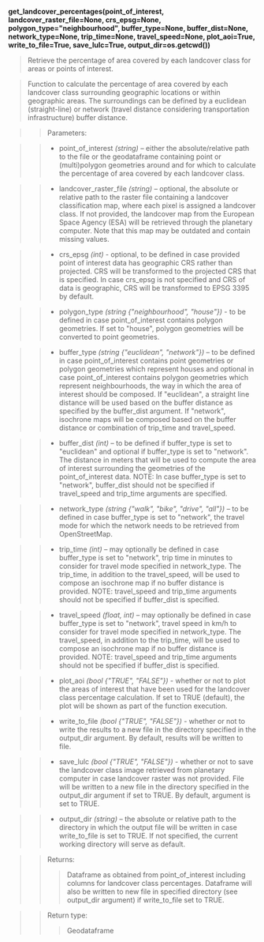 **get_landcover_percentages(point_of_interest, landcover_raster_file=None, crs_epsg=None, polygon_type="neighbourhood", buffer_type=None, buffer_dist=None, network_type=None, trip_time=None, travel_speed=None, plot_aoi=True, write_to_file=True, save_lulc=True, output_dir=os.getcwd())**

> Retrieve the percentage of area covered by each landcover class for areas or points of interest.

> Function to calculate the percentage of area covered by each landcover class surrounding geographic locations or within geographic areas. The surroundings can be defined by a euclidean (straight-line) or network (travel distance considering transportation infrastructure) buffer distance. 

>> Parameters: 

>> - point_of_interest *(string)* – either the absolute/relative path to the file or the geodataframe containing point or (multi)polygon geometries around and for which to calculate the percentage of area covered by each landcover class.

>> - landcover_raster_file *(string)* – optional, the absolute or relative path to the raster file containing a landcover classification map, where each pixel is assigned a landcover class. If not provided, the landcover map from the European Space Agency (ESA) will be retrieved through the planetary computer. Note that this map may be outdated and contain missing values. 

>> - crs_epsg *(int)* - optional, to be defined in case provided point of interest data has geographic CRS rather than projected. CRS will be transformed to the projected CRS that is specified. In case crs_epsg is not specified and CRS of data is geographic, CRS will be transformed to EPSG 3395 by default. 

>> - polygon_type *(string {"neighbourhood", "house"})* - to be defined in case point_of_interest contains polygon geometries. If set to "house", polygon geometries will be converted to point geometries.

>> - buffer_type *(string {"euclidean", "network"})* – to be defined in case point_of_interest contains point geometries or polygon geometries which represent houses and optional in case point_of_interest contains polygon geometries which represent neighbourhoods, the way in which the area of interest should be composed. If "euclidean", a straight line distance will be used based on the buffer distance as specified by the buffer_dist argument. If "network", isochrone maps will be composed based on the buffer distance or combination of trip_time and travel_speed.

>> - buffer_dist *(int)* – to be defined if buffer_type is set to "euclidean" and optional if buffer_type is set to "network". The distance in meters that will be used to compute the area of interest surrounding the geometries of the point_of_interest data. NOTE: In case buffer_type is set to "network", buffer_dist should not be specified if travel_speed and trip_time arguments are specified.

>> - network_type *(string {"walk", "bike", "drive", "all"})* – to be defined in case buffer_type is set to "network", the travel mode for which the network needs to be retrieved from OpenStreetMap.

>> - trip_time *(int)* – may optionally be defined in case buffer_type is set to "network", trip time in minutes to consider for travel mode specified in network_type. The trip_time, in addition to the travel_speed, will be used to compose an isochrone map if no buffer distance is provided. NOTE: travel_speed and trip_time arguments should not be specified if buffer_dist is specified.

>> - travel_speed *(float, int)* – may optionally be defined in case buffer_type is set to "network", travel speed in km/h to consider for travel mode specified in network_type. The travel_speed, in addition to the trip_time, will be used to compose an isochrone map if no buffer distance is provided. NOTE: travel_speed and trip_time arguments should not be specified if buffer_dist is specified.

>> - plot_aoi *(bool {"TRUE", "FALSE"})* - whether or not to plot the areas of interest that have been used for the landcover class percentage calculation. If set to TRUE (default), the plot will be shown as part of the function execution.

>> - write_to_file *(bool {"TRUE", "FALSE"})* - whether or not to write the results to a new file in the directory specified in the output_dir argument. By default, results will be written to file.

>> - save_lulc *(bool {"TRUE", "FALSE"})* - whether or not to save the landcover class image retrieved from planetary computer in case landcover raster was not provided. File will be written to a new file in the directory specified in the output_dir argument if set to TRUE. By default, argument is set to TRUE.

>> - output_dir *(string)* – the absolute or relative path to the directory in which the output file will be written in case write_to_file is set to TRUE. If not specified, the current working directory will serve as default.

>>Returns:	
>>> Dataframe as obtained from point_of_interest including columns for landcover class percentages. Dataframe will also be written to new file in specified directory (see output_dir argument) if write_to_file set to TRUE. 

>>Return type:	
>>> Geodataframe
